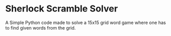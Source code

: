 # Sherlock Scramble Solver
 A Simple Python code made to solve a 15x15 grid word game where one has to find given words from the grid.
